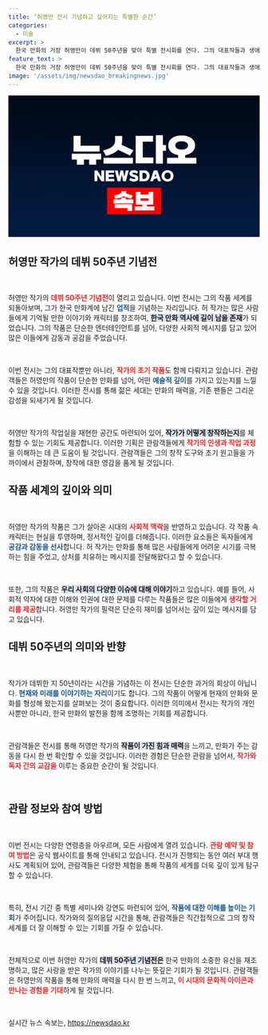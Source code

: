 ```yaml
---
title: ‘허영만 전시 기념하고 싶어지는 특별한 순간’
categories:
  - 미술
excerpt: >
  한국 만화의 거장 허영만이 데뷔 50주년을 맞아 특별 전시회를 연다. 그의 대표작들과 생애를 돌아보며 만화의 역사와 예술적 가치를 조명하는 이번 전시는 여러분의 마음을 사로잡을 준비가 되어 있다!
feature_text: >
  한국 만화의 거장 허영만이 데뷔 50주년을 맞아 특별 전시회를 연다. 그의 대표작들과 생애를 돌아보며 만화의 역사와 예술적 가치를 조명하는 이번 전시는 여러분의 마음을 사로잡을 준비가 되어 있다!
image: '/assets/img/newsdao_breakingnews.jpg'
---
```


<p><img src="/assets/img/newsdao_breakingnews.jpg" alt="firstkoreanews 속보" /></p>

<h2 data-ke-size="size26">허영만 작가의 데뷔 50주년 기념전</h2>

<p data-ke-size="size16">&nbsp;</p>

<p>허영만 작가의 <b><span style="color: #ee2323;">데뷔 50주년 기념전</span></b>이 열리고 있습니다. 이번 전시는 그의 작품 세계를 되돌아보며, 그가 한국 만화계에 남긴 <b><span style="color: #1a5490;">업적</span></b>을 기념하는 자리입니다. 허 작가는 많은 사람들에게 기억될 만한 이야기와 캐릭터를 창조하여, <b><span style="background-color: #21538527;">한국 만화 역사에 길이 남을 존재</span></b>가 되었습니다. 그의 작품은 단순한 엔터테인먼트를 넘어, 다양한 사회적 메시지를 담고 있어 많은 이들에게 감동과 공감을 주었습니다.</p>

<p data-ke-size="size16">&nbsp;</p>

<p>이번 전시는 그의 대표작뿐만 아니라, <b><span style="color: #ee2323;">작가의 초기 작품</span></b>도 함께 다뤄지고 있습니다. 관람객들은 허영만의 작품이 단순한 만화를 넘어, 어떤 <b><span style="color: #1a5490;">예술적 깊이</span></b>를 가지고 있는지를 느낄 수 있을 것입니다. 이러한 전시를 통해 젊은 세대는 만화의 매력을, 기존 팬들은 그리운 감성을 되새기게 될 것입니다.</p>

<p data-ke-size="size16">&nbsp;</p>

<p>허영만 작가의 작업실을 재현한 공간도 마련되어 있어, <b><span style="background-color: #21538527;">작가가 어떻게 창작하는지</span></b>를 체험할 수 있는 기회도 제공합니다. 이러한 기획은 관람객들에게 <b><span style="color: #ee2323;">작가의 인생과 작업 과정</span></b>을 이해하는 데 큰 도움이 될 것입니다. 관람객들은 그의 창작 도구와 초기 원고들을 가까이에서 관찰하며, 창작에 대한 영감을 품게 될 것입니다.</p>

<h2 data-ke-size="size26">작품 세계의 깊이와 의미</h2>

<p data-ke-size="size16">&nbsp;</p>

<p>허영만 작가의 작품은 그가 살아온 시대의 <b><span style="color: #ee2323;">사회적 맥락</span></b>을 반영하고 있습니다. 각 작품 속 캐릭터는 현실을 투영하며, 정서적인 깊이를 더해줍니다. 이러한 요소들은 독자들에게 <b><span style="color: #1a5490;">공감과 감동을 선사</span></b>합니다. 허 작가는 만화를 통해 많은 사람들에게 어려운 시기를 극복하는 힘을 주었고, 상처를 치유하는 메시지를 전달해왔다고 할 수 있습니다.</p>

<p data-ke-size="size16">&nbsp;</p>

<p>또한, 그의 작품은 <b><span style="background-color: #21538527;">우리 사회의 다양한 이슈에 대해 이야기</span></b>하고 있습니다. 예를 들어, 사회적 약자에 대한 이해와 인권에 대한 문제를 다루는 작품들은 많은 이들에게 <b><span style="color: #ee2323;">생각할 거리를 제공</span></b>합니다. 허영만 작가의 필력은 단순히 재미를 넘어서는 깊이 있는 메시지를 담고 있습니다.</p>

<h2 data-ke-size="size26">데뷔 50주년의 의미와 반향</h2>

<p data-ke-size="size16">&nbsp;</p>

<p>작가가 데뷔한 지 50년이라는 시간을 기념하는 이 전시는 단순한 과거의 회상이 아닙니다. <b><span style="color: #1a5490;">현재와 미래를 이야기하는 자리</span></b>이기도 합니다. 그의 작품이 어떻게 현재의 만화와 문화를 형성해 왔는지를 살펴보는 것이 중요합니다. 이러한 의미에서 전시는 작가의 개인사뿐만 아니라, 한국 만화의 발전을 함께 조명하는 기회를 제공합니다.</p>

<p data-ke-size="size16">&nbsp;</p>

<p>관람객들은 전시를 통해 허영만 작가의 <b><span style="background-color: #21538527;">작품이 가진 힘과 매력</span></b>을 느끼고, 만화가 주는 감동을 다시 한 번 확인할 수 있을 것입니다. 이러한 경험은 단순한 관람을 넘어서, <b><span style="color: #ee2323;">작가와 독자 간의 교감을</span></b> 이루는 중요한 순간이 될 것입니다.</p>

<p data-ke-size="size16">&nbsp;</p>

<h2 data-ke-size="size26">관람 정보와 참여 방법</h2>

<p data-ke-size="size16">&nbsp;</p>

<p>이번 전시는 다양한 연령층을 아우르며, 모든 사람에게 열려 있습니다. <b><span style="color: #ee2323;">관람 예약 및 참여 방법</span></b>은 공식 웹사이트를 통해 안내되고 있습니다. 전시가 진행되는 동안 여러 부대 행사도 계획되어 있어, 관람객들은 다양한 체험을 통해 작품의 세계를 더욱 깊이 있게 탐구할 수 있습니다.</p>

<p data-ke-size="size16">&nbsp;</p>

<p>특히, 전시 기간 중 특별 세미나와 강연도 마련되어 있어, <b><span style="color: #1a5490;">작품에 대한 이해를 높이는 기회</span></b>가 주어집니다. 작가와의 질의응답 시간을 통해, 관람객들은 직간접적으로 그의 창작 세계를 더 잘 이해할 수 있는 기회를 가질 수 있습니다.</p>

<p data-ke-size="size16">&nbsp;</p>

<p>전체적으로 이번 허영만 작가의 <b><span style="background-color: #21538527;">데뷔 50주년 기념전은</span></b> 한국 만화의 소중한 유산을 재조명하고, 많은 사랑을 받은 작가의 이야기를 나누는 뜻깊은 기회가 될 것입니다. 관람객들은 허영만의 작품을 통해 만화의 매력을 다시 한 번 느끼고, <b><span style="color: #ee2323;">이 시대의 문화적 아이콘과 만나는 경험을 기대</span></b>하게 될 것입니다. </p>

<p data-ke-size="size16">&nbsp;</p>
실시간 뉴스 속보는, <a href="https://newsdao.kr" rel="dofollow">https://newsdao.kr</a>


